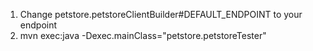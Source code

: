 1. Change petstore.petstoreClientBuilder#DEFAULT_ENDPOINT to your endpoint
2. mvn exec:java -Dexec.mainClass="petstore.petstoreTester"